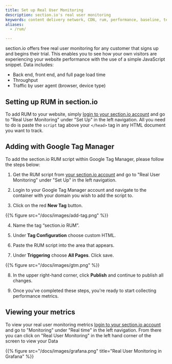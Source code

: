 ```yaml
---
title: Set up Real User Monitoring
description: section.io's real user monitoring
keywords: content delivery network, CDN, rum, performance, baseline, testing
aliases:
  - /rum/

---
```

section.io offers free real user monitoring for any customer that signs up and begins their trial. This enables you to see how your own visitors are experiencing your website performance with the use of a simple JavaScript snippet. Data includes:

* Back end, front end, and full page load time
* Throughput
* Traffic by user agent (browser, device type)

## Setting up RUM in section.io

To add RUM to your website, simply [login to your section.io account](https://aperture.section.io/) and go to "Real User Monitoring" under "Set Up" in the left navigation. All you need to do is paste the `script` tag above your `</head>` tag in any HTML document you want to track.

## Adding with Google Tag Manager

To add the section.io RUM script within Google Tag Manager, please follow the steps below:

1) Get the RUM script from [your section.io account](https://aperture.section.io/) and go to "Real User Monitoring" under "Set Up" in the left navigation.

2) Login to your Google Tag Manager account and navigate to the container with your domain you wish to add the script to.

3) Click on the red **New Tag** button.

{{% figure src="/docs/images/add-tag.png" %}}

4) Name the tag “section.io RUM”.

5) Under **Tag Configuration** choose custom HTML.

6) Paste the RUM script into the area that appears.

7) Under **Triggering** choose **All Pages**. Click save.

{{% figure src="/docs/images/gtm.png" %}}

8) In the upper right-hand corner, click **Publish** and continue to publish all changes.

9) Once you've completed these steps, you're ready to start collecting performance metrics.

## Viewing your metrics

To view your real user monitoring metrics [login to your section.io account](https://aperture.section.io/) and go to "Monitoring" under "Real time" in the left navigation. From there you can click on "Real User Monitoring" in the left hand corner of the screen to view your Data

{{% figure src="/docs/images/grafana.png" title="Real User Monitoring in Grafana" %}}
